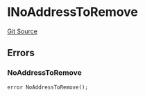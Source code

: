 # INoAddressToRemove
[Git Source](https://github.com/thrackle-io/forte-rules-engine/blob/5026b0b8ff56953bd0f2675bfc42f5fa45097500/src/common/IErrors.sol)


## Errors
### NoAddressToRemove

```solidity
error NoAddressToRemove();
```

